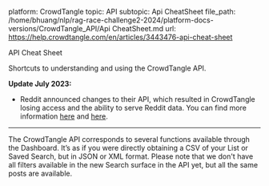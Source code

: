 platform: CrowdTangle
topic: API
subtopic: Api CheatSheet
file_path: /home/bhuang/nlp/rag-race-challenge2-2024/platform-docs-versions/CrowdTangle_API/Api CheatSheet.md
url: https://help.crowdtangle.com/en/articles/3443476-api-cheat-sheet

API Cheat Sheet

Shortcuts to understanding and using the CrowdTangle API.

**Update July 2023:**

* Reddit announced changes to their API, which resulted in CrowdTangle losing access and the ability to serve Reddit data. You can find more information [here](https://www.redditinc.com/blog/apifacts#:~:text=Our%20API%20pricing%20structure%20and%20why%20it%20matters) and [here](https://www.redditinc.com/blog/2023apiupdates).
    

* * *

The CrowdTangle API corresponds to several functions available through the Dashboard. It’s as if you were directly obtaining a CSV of your List or Saved Search, but in JSON or XML format. Please note that we don't have all filters available in the new Search surface in the API yet, but all the same posts are available.